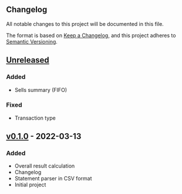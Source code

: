 ## Changelog

All notable changes to this project will be documented in this file.

The format is based on [Keep a Changelog](https://keepachangelog.com/en/1.0.0/),
and this project adheres to [Semantic Versioning](https://semver.org/spec/v2.0.0.html).

## [Unreleased]

### Added

-   Sells summary (FIFO)

### Fixed

-   Transaction type

## [v0.1.0] - 2022-03-13

### Added

-   Overall result calculation
-   Changelog
-   Statement parser in CSV format
-   Initial project

[unreleased]: https://github.com/pavelgrin/revolut_investments/compare/v0.1.0...HEAD
[v0.1.0]: https://github.com/pavelgrin/revolut_investments/compare/126fd9f1732a9984203cf648a4f3c87d96d466dc...HEAD
